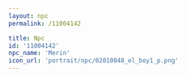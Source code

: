 ```yaml
---
layout: npc
permalink: /11004142

title: Npc
id: '11004142'
npc_name: 'Merin'
icon_url: 'portrait/npc/02010048_el_boy1_p.png'
---
```

